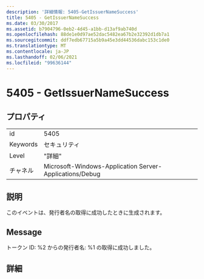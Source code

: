 ```yaml
---
description: '詳細情報: 5405-GetIssuerNameSuccess'
title: 5405 - GetIssuerNameSuccess
ms.date: 03/30/2017
ms.assetid: b7904796-0eb2-4d45-a1bb-d13af9ab740d
ms.openlocfilehash: 88de1e0d97ae52dac5482ea67b2e32392d1db7a1
ms.sourcegitcommit: ddf7edb67715a5b9a45e3dd44536dabc153c1de0
ms.translationtype: MT
ms.contentlocale: ja-JP
ms.lasthandoff: 02/06/2021
ms.locfileid: "99636144"
---
```

# <a name="5405---getissuernamesuccess"></a>5405 - GetIssuerNameSuccess

## <a name="properties"></a>プロパティ  
  
|||  
|-|-|  
|id|5405|  
|Keywords|セキュリティ|  
|Level|"詳細"|  
|チャネル|Microsoft-Windows-Application Server-Applications/Debug|  
  
## <a name="description"></a>説明  

 このイベントは、発行者名の取得に成功したときに生成されます。  
  
## <a name="message"></a>Message  

 トークン ID: %2 からの発行者名: %1 の取得に成功しました。  
  
## <a name="details"></a>詳細
